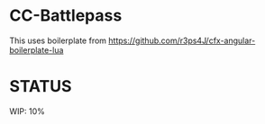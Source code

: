 # CC-Battlepass
This uses boilerplate from https://github.com/r3ps4J/cfx-angular-boilerplate-lua

# STATUS
WIP: 10%